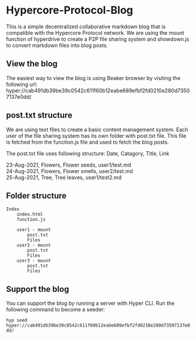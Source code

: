 # Hypercore-Protocol-Blog

This is a simple decentralized collaborative markdown blog that is compatible with the Hypercore Protocol network.
We are using the mount function of hyperdrive to create a P2P file sharing system and showdown.js to convert markdown files into blog posts.

## View the blog

The easiest way to view the blog is using Beaker browser by visiting the following url: hyper://cab491db39be39c0542c611f60b12eabe689efbf2fd0210e280d73507137e0dd/

## post.txt structure

We are using text files to create a basic content management system.
Each user of the file sharing system has its own folder with post.txt file.
This file is fetched from the function.js file and used to fetch the blog posts.

The post.txt file uses following structure: Date, Catagory, Title, Link  

23-Aug-2021, Flowers, Flower seeds, user1/test.md  
24-Aug-2021, Flowers, Flower smells, user2/test.md  
25-Aug-2021, Tree, Tree leaves, user1/test2.md  


## Folder structure

    Index
        index.html
        function.js

        user1 - mount
            post.txt
            Files
        user2 - mount
            post.txt
            Files
        user3 - mount
            post.txt
            Files

## Support the blog

You can support the blog by running a server with Hyper CLI.
Run the following command to become a seeder: 

`hyp seed hyper://cab491db39be39c0542c611f60b12eabe689efbf2fd0210e280d73507137e0dd/`

